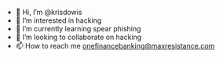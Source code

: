 - 👋 Hi, I’m @krisdowis
- 👀 I’m interested in hacking
- 🌱 I’m currently learning spear phishing
- 💞️ I’m looking to collaborate on hacking
- 📫 How to reach me onefinancebanking@maxresistance.com

<!---
krisdowis/krisdowis is a ✨ special ✨ repository because its `README.md` (this file) appears on your GitHub profile.
You can click the Preview link to take a look at your changes.
--->
